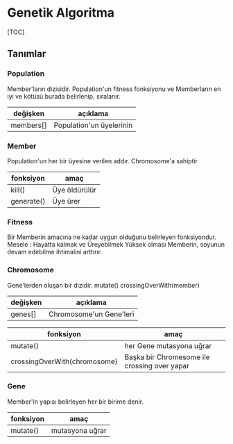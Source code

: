 # Genetik Algoritma
[TOC]

## Tanımlar

### Population
Member'ların dizisidir. Population'un fitness fonksiyonu ve Memberların en iyi ve kötüsü burada belirlenip, sıralanır.

|	değişken	|	açıklama				|
|	--------	|	--------				|
|	members[]	|	Population'un üyelerinin	|

### Member
Population'un her bir üyesine verilen addır. 
Chromosome'a sahiptir

|	fonksiyon	|	amaç		|
|	--------	|	--------	|
|	kill()	|	Üye öldürülür	|
|	generate()	|	Üye ürer		|

### Fitness
Bir Memberin amacına ne kadar uygun olduğunu belirleyen fonksiyondur. Mesele : Hayatta kalmak ve Üreyebilmek
Yüksek olması Memberin, soyunun devam edebilme ihtimalini arttırır.

### Chromosome
Gene'lerden oluşan bir dizidir.
mutate() crossingOverWith(member)


|	değişken	|	açıklama			|
|	--------	|	--------			|
|	genes[]	|	Chromosome'un Gene'leri	|


|	fonksiyon	|	amaç		|
|	--------	|	--------	|
|	mutate()	|     her Gene mutasyona uğrar   |
|	crossingOverWith(chromosome)	|	Başka bir Chromesome ile crossing over yapar	|




### Gene
Member'in yapısı belirleyen her bir birime denir.

|	fonksiyon	|	amaç		|
|	--------	|	--------	|
|	mutate()	|	mutasyona uğrar	|

